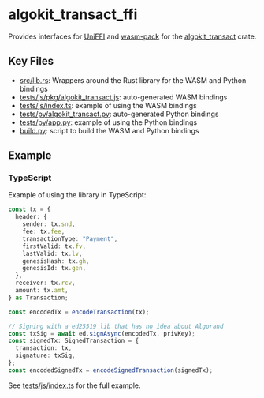 # algokit_transact_ffi

Provides interfaces for [UniFFI](https://github.com/mozilla/uniffi-rs) and [wasm-pack](https://github.com/rustwasm/wasm-pack) for the [algokit_transact](../algokit_transact/) crate.

## Key Files

- [src/lib.rs](src/lib.rs): Wrappers around the Rust library for the WASM and Python bindings
- [tests/js/pkg/algokit_transact.js](tests/js/pkg/algokit_transact.js): auto-generated WASM bindings
- [tests/js/index.ts](tests/js/index.ts): example of using the WASM bindings
- [tests/py/algokit_transact.py](tests/py/algokit_transact.py): auto-generated Python bindings
- [tests/py/app.py](tests/py/app.py): example of using the Python bindings
- [build.py](build.py): script to build the WASM and Python bindings

## Example

### TypeScript

Example of using the library in TypeScript:

```ts
const tx = {
  header: {
    sender: tx.snd,
    fee: tx.fee,
    transactionType: "Payment",
    firstValid: tx.fv,
    lastValid: tx.lv,
    genesisHash: tx.gh,
    genesisId: tx.gen,
  },
  receiver: tx.rcv,
  amount: tx.amt,
} as Transaction;

const encodedTx = encodeTransaction(tx);

// Signing with a ed25519 lib that has no idea about Algorand
const txSig = await ed.signAsync(encodedTx, privKey);
const signedTx: SignedTransaction = {
  transaction: tx,
  signature: txSig,
};
const encodedSignedTx = encodeSignedTransaction(signedTx);
```

See [tests/js/index.ts](tests/js/index.ts) for the full example.
